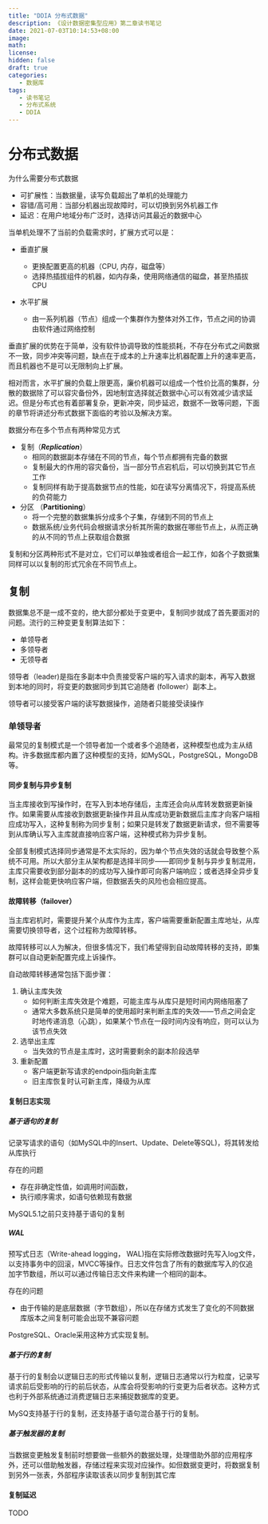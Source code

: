 ```yaml
---
title: "DDIA 分布式数据"
description: 《设计数据密集型应用》第二章读书笔记
date: 2021-07-03T10:14:53+08:00
image: 
math: 
license: 
hidden: false
draft: true
categories:
   - 数据库
tags:
   - 读书笔记
   - 分布式系统
   - DDIA
---
```

# 分布式数据

为什么需要分布式数据

- 可扩展性：当数据量，读写负载超出了单机的处理能力
- 容错/高可用：当部分机器出现故障时，可以切换到另外机器工作
- 延迟：在用户地域分布广泛时，选择访问其最近的数据中心



当单机处理不了当前的负载需求时，扩展方式可以是：

- 垂直扩展

    - 更换配置更高的机器（CPU, 内存，磁盘等）
    - 选择热插拔组件的机器，如内存条，使用网络通信的磁盘，甚至热插拔CPU

- 水平扩展

    - 由一系列机器（节点）组成一个集群作为整体对外工作，节点之间的协调由软件通过网络控制



垂直扩展的优势在于简单，没有软件协调导致的性能损耗，不存在分布式之间数据不一致，同步冲突等问题，缺点在于成本的上升速率比机器配置上升的速率更高，而且机器也不是可以无限制向上扩展。

相对而言，水平扩展的负载上限更高，廉价机器可以组成一个性价比高的集群，分散的数据除了可以容灾备份外，因地制宜选择就近数据中心可以有效减少请求延迟。但是分布式也有着部署复杂，更新冲突，同步延迟，数据不一致等问题，下面的章节将讲述分布式数据下面临的考验以及解决方案。



数据分布在多个节点有两种常见方式

- 复制（***Replication***）
    - 相同的数据副本存储在不同的节点，每个节点都拥有完备的数据
    - 复制最大的作用的容灾备份，当一部分节点宕机后，可以切换到其它节点工作
    - 复制同样有助于提高数据节点的性能，如在读写分离情况下，将提高系统的负荷能力
- 分区 （**Partitioning**）
    - 将一个完整的数据集拆分成多个子集，存储到不同的节点上
    - 数据系统/业务代码会根据请求分析其所需的数据在哪些节点上，从而正确的从不同的节点上获取组合数据



复制和分区两种形式不是对立，它们可以单独或者组合一起工作，如各个子数据集同样可以以复制的形式冗余在不同节点上。



## 复制



数据集总不是一成不变的，绝大部分都处于变更中，复制同步就成了首先要面对的问题。流行的三种变更复制算法如下：

- 单领导者
- 多领导者
- 无领导者



领导者（leader)是指在多副本中负责接受客户端的写入请求的副本，再写入数据到本地的同时，将变更的数据同步到其它追随者 (follower）副本上。

领导者可以接受客户端的读写数据操作，追随者只能接受读操作





### 单领导者

最常见的复制模式是一个领导者加一个或者多个追随者，这种模型也成为主从结构。许多数据库都内置了这种模型的支持，如MySQL，PostgreSQL，MongoDB等。



#### 同步复制与异步复制

当主库接收到写操作时，在写入到本地存储后，主库还会向从库转发数据更新操作。如果需要从库接收到数据更新操作并且从库成功更新数据后主库才向客户端相应成功写入，这种复制称为同步复制；如果只是转发了数据更新请求，但不需要等到从库确认写入主库就直接响应客户端，这种模式称为异步复制。

全部复制模式选择同步通常是不太实际的，因为单个节点失效的话就会导致整个系统不可用。所以大部分主从架构都是选择半同步——即同步复制与异步复制混用，主库只需要收到部分副本的的成功写入操作即可向客户端响应；或者选择全异步复制，这样会能更快响应客户端，但数据丢失的风险也会相应提高。



#### 故障转移（failover）

当主库宕机时，需要提升某个从库作为主库，客户端需要重新配置主库地址，从库需要切换领导者，这个过程称为故障转移。

故障转移可以人为解决，但很多情况下，我们希望得到自动故障转移的支持，即集群可以自动更新配置完成上诉操作。



自动故障转移通常包括下面步骤：

1. 确认主库失效
    - 如何判断主库失效是个难题，可能主库与从库只是短时间内网络阻塞了
    - 通常大多数系统只是简单的使用超时来判断主库的失效——节点之间会定时地传递消息（心跳），如果某个节点在一段时间内没有响应，则可以认为该节点失效
2. 选举出主库
    - 当失效的节点是主库时，这时需要剩余的副本阶段选举
3. 重新配置
   - 客户端更新写请求的endpoin指向新主库
   - 旧主库恢复时认可新主库，降级为从库

#### 复制日志实现

##### 基于语句的复制

记录写请求的语句（如MySQL中的Insert、Update、Delete等SQL)，将其转发给从库执行

存在的问题

- 存在非确定性值，如调用时间函数，
- 执行顺序需求，如语句依赖现有数据

MySQL5.1之前只支持基于语句的复制



##### WAL

预写式日志（Write-ahead logging， WAL)指在实际修改数据时先写入log文件，以支持事务中的回滚，MVCC等操作。日志文件包含了所有的数据库写入的仅追加字节数组，所以可以通过传输日志文件来构建一个相同的副本。

存在的问题

- 由于传输的是底层数据（字节数组），所以在存储方式发生了变化的不同数据库版本之间复制可能会出现不兼容问题

PostgreSQL、Oracle采用这种方式实现复制。



##### 基于行的复制

基于行的复制会以逻辑日志的形式传输以复制，逻辑日志通常以行为粒度，记录写请求前后受影响的行的前后状态，从库会将受影响的行变更为后者状态。这种方式也利于外部系统通过消费逻辑日志来捕捉数据库的变更。

MySQ支持基于行的复制，还支持基于语句混合基于行的复制。



##### 基于触发器的复制

当数据变更触发复制前时想要做一些额外的数据处理，处理借助外部的应用程序外，还可以借助触发器，存储过程来实现对应操作。如但数据变更时，将数据复制到另外一张表，外部程序读取该表以同步复制到其它库

#### 复制延迟

TODO

















